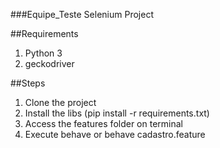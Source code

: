 ###Equipe_Teste Selenium Project

##Requirements

1. Python 3
2. geckodriver

##Steps

1. Clone the project
2. Install the libs (pip install -r requirements.txt)
3. Access the features folder on terminal
4. Execute behave or behave cadastro.feature
